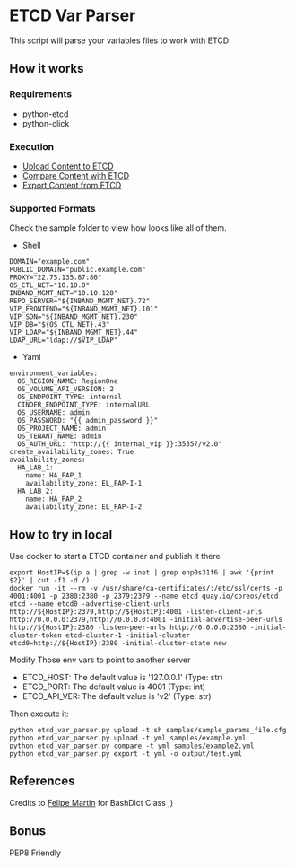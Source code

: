 # ETCD Var Parser
This script will parse your variables files to work with ETCD

## How it works

### Requirements
- python-etcd
- python-click

### Execution

- [Upload Content to ETCD](docs/comparing_vars_with_etcd.md)
- [Compare Content with ETCD](docs/uploading_vars_to_etcd.md)
- [Export Content from ETCD](docs/exporting_vars_from_etcd.md)

### Supported Formats

Check the sample folder to view how looks like all of them.

- Shell

```
DOMAIN="example.com"
PUBLIC_DOMAIN="public.example.com"
PROXY="22.75.135.87:80"
OS_CTL_NET="10.10.0"
INBAND_MGMT_NET="10.10.128"
REPO_SERVER="${INBAND_MGMT_NET}.72"
VIP_FRONTEND="${INBAND_MGMT_NET}.101"
VIP_SDN="${INBAND_MGMT_NET}.230"
VIP_DB="${OS_CTL_NET}.43"
VIP_LDAP="${INBAND_MGMT_NET}.44"
LDAP_URL="ldap://$VIP_LDAP"
```

- Yaml

```
environment_variables:
  OS_REGION_NAME: RegionOne
  OS_VOLUME_API_VERSION: 2
  OS_ENDPOINT_TYPE: internal
  CINDER_ENDPOINT_TYPE: internalURL
  OS_USERNAME: admin
  OS_PASSWORD: "{{ admin_password }}"
  OS_PROJECT_NAME: admin
  OS_TENANT_NAME: admin
  OS_AUTH_URL: "http://{{ internal_vip }}:35357/v2.0"
create_availability_zones: True
availability_zones:
  HA_LAB_1:
    name: HA_FAP_1
    availability_zone: EL_FAP-I-1
  HA_LAB_2:
    name: HA_FAP_2
    availability_zone: EL_FAP-I-2
```

## How to try in local
Use docker to start a ETCD container and publish it there
```
export HostIP=$(ip a | grep -w inet | grep enp0s31f6 | awk '{print $2}' | cut -f1 -d /)
docker run -it --rm -v /usr/share/ca-certificates/:/etc/ssl/certs -p 4001:4001 -p 2380:2380 -p 2379:2379 --name etcd quay.io/coreos/etcd etcd --name etcd0 -advertise-client-urls http://${HostIP}:2379,http://${HostIP}:4001 -listen-client-urls http://0.0.0.0:2379,http://0.0.0.0:4001 -initial-advertise-peer-urls http://${HostIP}:2380 -listen-peer-urls http://0.0.0.0:2380 -initial-cluster-token etcd-cluster-1 -initial-cluster etcd0=http://${HostIP}:2380 -initial-cluster-state new
```

Modify Those env vars to point to another server

- ETCD_HOST: The default value is '127.0.0.1' (Type: str)
- ETCD_PORT: The default value is 4001 (Type: int)
- ETCD_API_VER: The default value is 'v2' (Type: str)

Then execute it:
```
python etcd_var_parser.py upload -t sh samples/sample_params_file.cfg
python etcd_var_parser.py upload -t yml samples/example.yml
python etcd_var_parser.py compare -t yml samples/example2.yml
python etcd_var_parser.py export -t yml -o output/test.yml
```

## References
Credits to [Felipe Martin](https://github.com/fmartingr) for BashDict Class ;)

## Bonus
PEP8 Friendly
